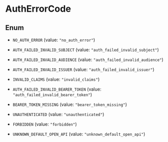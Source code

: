 

# AuthErrorCode

## Enum


* `NO_AUTH_ERROR` (value: `"no_auth_error"`)

* `AUTH_FAILED_INVALID_SUBJECT` (value: `"auth_failed_invalid_subject"`)

* `AUTH_FAILED_INVALID_AUDIENCE` (value: `"auth_failed_invalid_audience"`)

* `AUTH_FAILED_INVALID_ISSUER` (value: `"auth_failed_invalid_issuer"`)

* `INVALID_CLAIMS` (value: `"invalid_claims"`)

* `AUTH_FAILED_INVALID_BEARER_TOKEN` (value: `"auth_failed_invalid_bearer_token"`)

* `BEARER_TOKEN_MISSING` (value: `"bearer_token_missing"`)

* `UNAUTHENTICATED` (value: `"unauthenticated"`)

* `FORBIDDEN` (value: `"forbidden"`)

* `UNKNOWN_DEFAULT_OPEN_API` (value: `"unknown_default_open_api"`)



